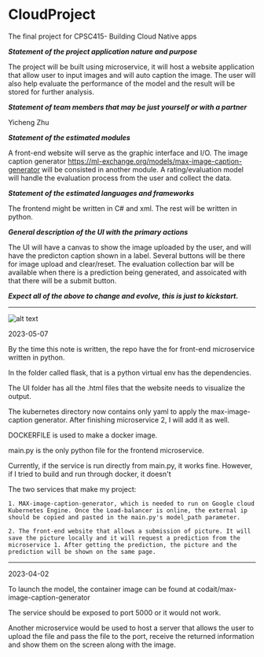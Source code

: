 # CloudProject
The final project for CPSC415- Building Cloud Native apps

***Statement of the project application nature and purpose*** 

The project will be built using microservice, it will host a website application that allow user to input images and will auto caption the image.
The user will also help evaluate the performance of the model and the result will be stored for further analysis.

***Statement of team members that may be just yourself or with a partner*** 

Yicheng Zhu

***Statement of the estimated modules*** 

A front-end website will serve as the graphic interface and I/O. The image caption generator https://ml-exchange.org/models/max-image-caption-generator will be consisted in another module. A rating/evaluation model will handle the evaluation process from the user and collect the data.

***Statement of the estimated languages and frameworks*** 

The frontend might be written in C# and xml. The rest will be written in python.

***General description of the UI with the primary actions*** 

The UI will have a canvas to show the image uploaded by the user, and will have the predicton caption shown in a label. Several buttons will be there for image upload and clear/reset. The evaluation collection bar will be available when there is a prediction being generated, and assoicated with that there will be a submit button.

***Expect all of the above to change and evolve, this is just to kickstart.*** 

----------------------------------------------------------------------------

![alt text](https://github.com/Mayonezyck/CloudProject/structure.png)

2023-05-07

By the time this note is written, the repo have the for front-end microservice written in python.

In the folder called flask, that is a python virtual env has the dependencies.

The UI folder has all the .html files that the website needs to visualize the output.

The kubernetes directory now contains only yaml to apply the max-image-caption generator. After finishing microservice 2, I will add it as well.

DOCKERFILE is used to make a docker image.

main.py is the only python file for the frontend microservice.

Currently, if the service is run directly from main.py, it works fine. However, if I tried to build and run through docker, it doesn't

The two services that make my project: 

    1. MAX-image-caption-generator, which is needed to run on Google cloud Kubernetes Engine. Once the Load-balancer is online, the external ip should be copied and pasted in the main.py's model_path parameter.

    2. The front-end website that allows a submission of picture. It will save the picture locally and it will request a prediction from the microservice 1. After getting the prediction, the picture and the prediction will be shown on the same page.
 
----------------------------------------------------------------------------
2023-04-02

To launch the model, the container image can be found at codait/max-image-caption-generator

The service should be exposed to port 5000 or it would not work.

Another microservice would be used to host a server that allows the user to upload the file and pass the file to the port, receive the returned information and show them on the screen along with the image.

